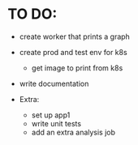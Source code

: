 # TO DO:

- create worker that prints a graph
- create prod and test env for k8s
    - get image to print from k8s
- write documentation

- Extra:
    - set up app1
    - write unit tests
    - add an extra analysis job